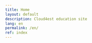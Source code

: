 ```yaml
---
title: Home
layout: default
description: Cloud4est education site
lang: en
permalink: /en/
ref: index
---
```

